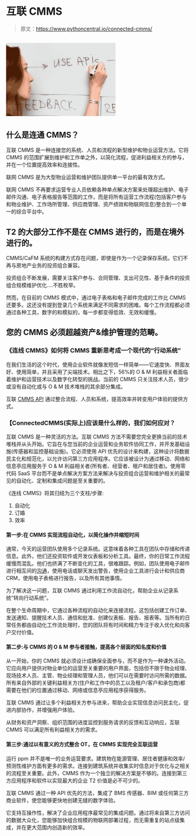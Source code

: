 # 互联 CMMS

> 原文：<https://www.pythoncentral.io/connected-cmms/>

## [![python api](img/28ada7ca13cc896e44a81652149be3a5.png)](https://www.pythoncentral.io/wp-content/uploads/2022/08/pexels-thisisengineering-3861943.jpg)

## **什么是连通 CMMS？**

互联 CMMS 是一种连接您的系统、人员和流程的新型维护和物业运营方法。它将 CMMS 的范围扩展到维护和工作单之外，以简化流程，促进利益相关方的参与，并在一个位置提高效率和连接性。

联网 CMMS 是为大型物业运营和维护团队提供单一平台的最有效方式。

联网 CMMS 不再要求运营专业人员依赖各种单点解决方案来处理超出维护、电子邮件沟通、电子表格报告等范围的工作，而是将所有运营工作流程(包括客户参与和物业维护、工作场所管理、供应商管理、资产绩效和物联网信息)整合到一个单一的综合平台中。

## T2 的大部分工作不是在 CMMS 进行的，而是在境外进行的。

CMMS/CaFM 系统的构建方式存在问题，即使是作为一个记录保存系统。它们不再与房地产业务的投资组合兼容。

投资组合不断发展，需要关注客户参与、合同管理、支出可见性、基于条件的投资组合规模维护优化....不胜枚举。

然而，在目前的 CMMS 模式中，通过电子表格和电子邮件完成的工作比 CMMS 还要多。这还没有提到登录几个系统来满足不同需求的困难。每个工作流程都必须通过各种工具，数字的和模拟的，每一步都变得低效、无效和缓慢。

## 您的 CMMS 必须超越资产&维护管理的范畴。

### 《连线 CMMS》如何将 CMMS 重新思考成一个现代的“行动系统”

在我们生活的这个时代，使用企业软件就像发短信一样简单——它速度快、界面友好、使用简单，并且采用了尖端技术。相比之下，56%的 O & M 利益相关者面临着维护和运营技术以及数字化转型的挑战。当前的 CMMS 只关注技术人员，很少或没有自动化或与 O & M 技术堆栈的其余部分集成。

互联 [CMMS API](https://www.makini.io/) 通过整合流程、人员和系统，提高效率并转变用户体验的提供方式。

### 【ConnectedCMMS(实际上)应该是什么样的，我们如何应对？

互联 CMMS 是一种灵活的方法。互联 CMMS 方法不需要您完全更换当前的技术堆栈并从头开始。它旨在与您当前的企业运营和业务软件协同工作，并开发基础设施(传感器和监控基础设施)。它必须使用 API 优先的设计来构建，这种设计将数据民主化和规范化，以允许访问第三方应用程序。它应该被设计为通过移动、网络和信息亭应用服务于 O & M 利益相关者(所有者、经营者、租户和居住者)。使用零代码 SaaS 平台而不是单点解决方案方法来解决与投资组合运营和维护相关的最常见的自动化、定制和集成问题是至关重要的。

《连线 CMMS》将其归结为三个支柱/步骤:

1.  自动化
2.  订婚
3.  效率

#### **第一步:在 CMMS 实现流程自动化，以简化操作并缩短时间**

通常，今天的运营团队使用多个记录系统。这意味着各种工具在团队中存储和传递信息。此外，他们还投资软件或开发仪表板和分析工具。最终，你的日常工作流程缓慢而混乱。他们也挤满了不断变化的工具，很难跟踪。例如，团队使用电子邮件进行相互间的[沟通](https://www.pythoncentral.io/python-for-android-using-webviews-sl4a/)，使用电话或聊天发出警告，使用企业工具进行会计和供应商 CRM，使用电子表格进行报告，以及所有其他事情。

为了解决这一问题，互联 CMMS 通过利用工作流自动化，帮助企业从记录系统“转向行动系统”。

在整个生命周期中，它通过各种流程的自动化来连接流程。这包括创建工作订单、发送通知、提醒技术人员、通信和批准、创建仪表板、报告、报表等。当所有的日常任务都由自动化工作流处理时，您的团队将有时间和精力专注于收入优化和向客户交付价值。

#### **第二步:与 CMMS 的 O & M 参与者接触，提高各个层面的知名度和价值**

从一开始，你的 CMMS 就必须设计成确保全面参与，而不是作为一种课外活动。它应向用户提供对物业单位的运营至关重要的用户界面，包括但不限于物业经理、现场技术人员、主管、物业经理和管理人员，他们可以在需要时访问所需的数据。所有来自外部的关键利益相关方(住户和工作中的员工以及租户/客户和承包商)都需要在他们的位置通过移动、网络或信息亭应用程序获得服务。

互联 CMMS 通过让多个利益相关方参与进来，帮助企业实现信息访问民主化，促进内部协作，并增强用户体验。

从财务和资产洞察、组织范围的进度监控到服务请求的反馈和互动响应，互联 CMMS 可以满足所有利益相关方的需求。

#### **第三步:通过以有意义的方式整合 OT，在 CMMS 实现完全互联运营**

运行 ppm 并不是唯一的业务运营要求。建筑物在能源管理、居住者健康和效率/预测性维护方面有更多的需求。连接到建筑系统并收集实时信息对于优化与之相关的流程至关重要。此外，CMMS 作为一个独立的解决方案是不够的。连接到第三方应用程序和软件以实现最大的企业 T2 价值是必不可少的。

互联 CMMS 通过一种 API 优先的方法，集成了 BMS 传感器、BIM 或任何第三方商业软件，使您能够更快地创建无缝的数字体验。

它支持互操作性，解决了企业应用程序最常见的集成问题。通过将来自第三方访问的数据大众化，您能够加快组合规模的物联网部署过程，而无需重复的站点级集成，并在更大范围内创造新的效率。